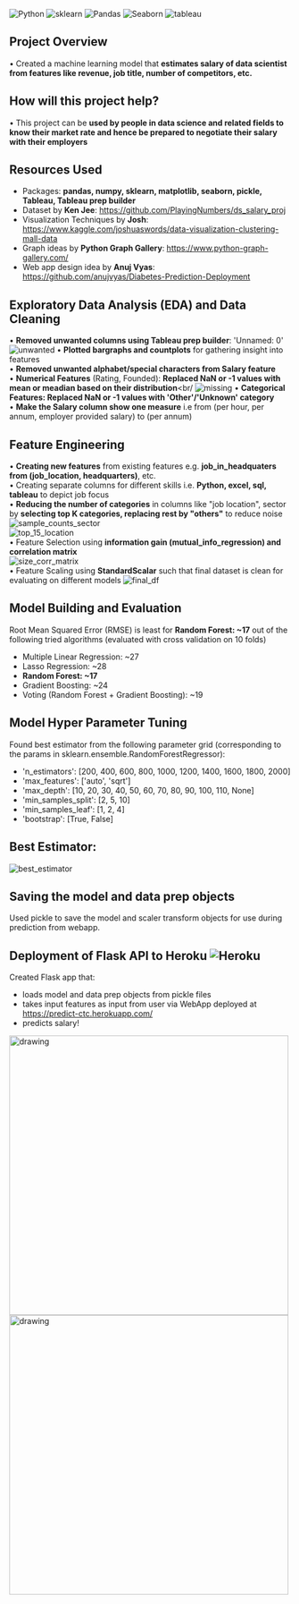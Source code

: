 ![Python](https://img.shields.io/badge/Python-3.7.9-brightgreen) ![sklearn](https://img.shields.io/badge/sklearn-library-yellowgreen.svg) ![Pandas](https://img.shields.io/badge/pandas-library-green.svg) ![Seaborn](https://img.shields.io/badge/seaborn-library-orange.svg) ![tableau](https://img.shields.io/badge/Tableau-software-lightgrey)

## Project Overview
• Created a machine learning model that **estimates salary of data scientist from features like revenue, job title, number of competitors, etc.**<br/>

## How will this project help?
• This project can be **used by people in  data science and related fields to know their market rate and hence be prepared to negotiate their salary with their employers**

## Resources Used
* Packages: **pandas, numpy, sklearn, matplotlib, seaborn, pickle, Tableau, Tableau prep builder**<br/>
* Dataset by **Ken Jee**: https://github.com/PlayingNumbers/ds_salary_proj
* Visualization Techniques by **Josh**: https://www.kaggle.com/joshuaswords/data-visualization-clustering-mall-data
* Graph ideas by **Python Graph Gallery**: https://www.python-graph-gallery.com/
* Web app design idea by **Anuj Vyas**: https://github.com/anujvyas/Diabetes-Prediction-Deployment

## Exploratory Data Analysis (EDA) and Data Cleaning
• **Removed unwanted columns using Tableau prep builder**: 'Unnamed: 0'<br/>
![unwanted](readme-resources/remove_unwanted_cols.png)
• **Plotted bargraphs and countplots** for gathering insight into features<br/>
• **Removed unwanted alphabet/special characters from Salary feature**<br/>
• **Numerical Features** (Rating, Founded): **Replaced NaN or -1 values with mean or meadian based on their distribution**<br/
![missing](readme-resources/replace_missing.png)
• **Categorical Features: Replaced NaN or -1 values with 'Other'/'Unknown' category**<br/>
• **Make the Salary column show one measure** i.e from (per hour, per annum, employer provided salary) to (per annum)

## Feature Engineering
• **Creating new features** from existing features e.g. **job_in_headquaters from (job_location, headquarters)**, etc.<br/>
• Creating separate columns for different skills i.e. **Python, excel, sql, tableau** to depict job focus<br/>
• **Reducing the number of categories** in columns like "job location", sector by **selecting top K categories, replacing rest by "others"** to reduce noise<br/>
![sample_counts_sector](readme-resources/sample_counts_sector.png)<br/>
![top_15_location](readme-resources/top_15_location.png)<br/>
• Feature Selection using **information gain (mutual_info_regression) and correlation matrix**<br/>
![size_corr_matrix](readme-resources/size_corr_matrix.png)<br/>
• Feature Scaling using **StandardScalar** such that final dataset is clean for evaluating on different models
![final_df](readme-resources/final_df.png)

## Model Building and Evaluation
Root Mean Squared Error (RMSE) is least for **Random Forest: ~17** out of the following tried algorithms (evaluated with cross validation on 10 folds)<br/>

* Multiple Linear Regression: ~27<br/>
* Lasso Regression: ~28<br/>
* **Random Forest: ~17**<br/>
* Gradient Boosting: ~24<br/>
* Voting (Random Forest + Gradient Boosting): ~19<br/>

## Model Hyper Parameter Tuning
Found best estimator from the following parameter grid (corresponding to the params in sklearn.ensemble.RandomForestRegressor):
* 'n_estimators': [200, 400, 600, 800, 1000, 1200, 1400, 1600, 1800, 2000]
* 'max_features': ['auto', 'sqrt']
* 'max_depth': [10, 20, 30, 40, 50, 60, 70, 80, 90, 100, 110, None]
* 'min_samples_split': [2, 5, 10]
* 'min_samples_leaf': [1, 2, 4]
* 'bootstrap': [True, False]

## Best Estimator:
![best_estimator](readme-resources/best_estimator.png)

## Saving the model and data prep objects
Used pickle to save the model and scaler transform objects for use during prediction from webapp.

## Deployment of Flask API to Heroku ![Heroku](https://img.shields.io/badge/Heroku-Deployment-blue.svg)
Created Flask app that:
* loads model and data prep objects from pickle files
* takes input features as input from user via WebApp deployed at https://predict-ctc.herokuapp.com/
* predicts salary!
<img src="readme-resources/user-input.png" alt="drawing" width="500"/>
<img src="readme-resources/predict.png" alt="drawing" width="500"/>
